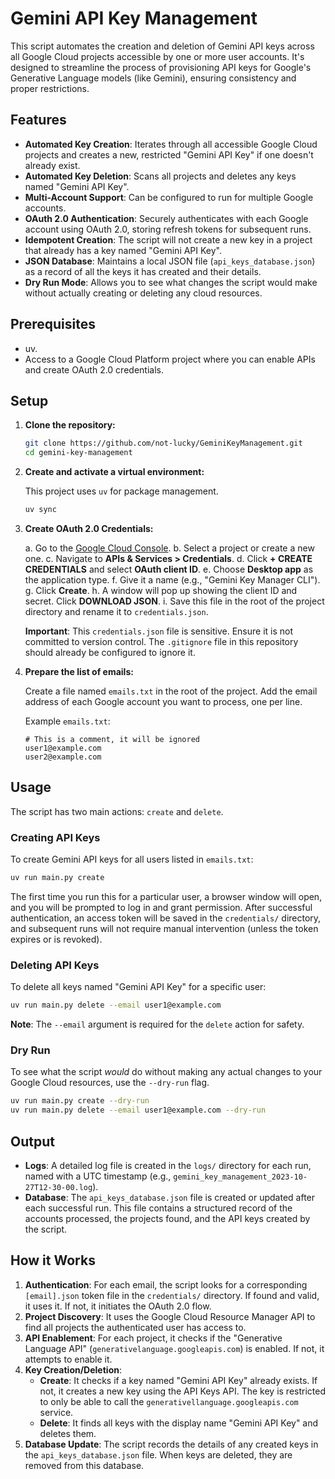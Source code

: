 
# Gemini API Key Management

This script automates the creation and deletion of Gemini API keys across all Google Cloud projects accessible by one or more user accounts. It's designed to streamline the process of provisioning API keys for Google's Generative Language models (like Gemini), ensuring consistency and proper restrictions.

## Features

- **Automated Key Creation**: Iterates through all accessible Google Cloud projects and creates a new, restricted "Gemini API Key" if one doesn't already exist.
- **Automated Key Deletion**: Scans all projects and deletes any keys named "Gemini API Key".
- **Multi-Account Support**: Can be configured to run for multiple Google accounts.
- **OAuth 2.0 Authentication**: Securely authenticates with each Google account using OAuth 2.0, storing refresh tokens for subsequent runs.
- **Idempotent Creation**: The script will not create a new key in a project that already has a key named "Gemini API Key".
- **JSON Database**: Maintains a local JSON file (`api_keys_database.json`) as a record of all the keys it has created and their details.
- **Dry Run Mode**: Allows you to see what changes the script would make without actually creating or deleting any cloud resources.

## Prerequisites

- uv.
- Access to a Google Cloud Platform project where you can enable APIs and create OAuth 2.0 credentials.

## Setup

1.  **Clone the repository:**

    ```bash
    git clone https://github.com/not-lucky/GeminiKeyManagement.git
    cd gemini-key-management
    ```

2.  **Create and activate a virtual environment:**

    This project uses `uv` for package management.

    ```bash
    uv sync
    ```

3.  **Create OAuth 2.0 Credentials:**

    a.  Go to the [Google Cloud Console](https://console.cloud.google.com/).
    b.  Select a project or create a new one.
    c.  Navigate to **APIs & Services > Credentials**.
    d.  Click **+ CREATE CREDENTIALS** and select **OAuth client ID**.
    e.  Choose **Desktop app** as the application type.
    f.  Give it a name (e.g., "Gemini Key Manager CLI").
    g.  Click **Create**.
    h.  A window will pop up showing the client ID and secret. Click **DOWNLOAD JSON**.
    i.  Save this file in the root of the project directory and rename it to `credentials.json`.

    **Important**: This `credentials.json` file is sensitive. Ensure it is not committed to version control. The `.gitignore` file in this repository should already be configured to ignore it.

4.  **Prepare the list of emails:**

    Create a file named `emails.txt` in the root of the project. Add the email address of each Google account you want to process, one per line.

    Example `emails.txt`:

    ```
    # This is a comment, it will be ignored
    user1@example.com
    user2@example.com
    ```

## Usage

The script has two main actions: `create` and `delete`.

### Creating API Keys

To create Gemini API keys for all users listed in `emails.txt`:

```bash
uv run main.py create
```

The first time you run this for a particular user, a browser window will open, and you will be prompted to log in and grant permission. After successful authentication, an access token will be saved in the `credentials/` directory, and subsequent runs will not require manual intervention (unless the token expires or is revoked).

### Deleting API Keys

To delete all keys named "Gemini API Key" for a specific user:

```bash
uv run main.py delete --email user1@example.com
```

**Note**: The `--email` argument is required for the `delete` action for safety.

### Dry Run

To see what the script *would* do without making any actual changes to your Google Cloud resources, use the `--dry-run` flag.

```bash
uv run main.py create --dry-run
uv run main.py delete --email user1@example.com --dry-run
```

## Output

-   **Logs**: A detailed log file is created in the `logs/` directory for each run, named with a UTC timestamp (e.g., `gemini_key_management_2023-10-27T12-30-00.log`).
-   **Database**: The `api_keys_database.json` file is created or updated after each successful run. This file contains a structured record of the accounts processed, the projects found, and the API keys created by the script.

## How it Works

1.  **Authentication**: For each email, the script looks for a corresponding `[email].json` token file in the `credentials/` directory. If found and valid, it uses it. If not, it initiates the OAuth 2.0 flow.
2.  **Project Discovery**: It uses the Google Cloud Resource Manager API to find all projects the authenticated user has access to.
3.  **API Enablement**: For each project, it checks if the "Generative Language API" (`generativelanguage.googleapis.com`) is enabled. If not, it attempts to enable it.
4.  **Key Creation/Deletion**:
    -   **Create**: It checks if a key named "Gemini API Key" already exists. If not, it creates a new key using the API Keys API. The key is restricted to only be able to call the `generativellanguage.googleapis.com` service.
    -   **Delete**: It finds all keys with the display name "Gemini API Key" and deletes them.
5.  **Database Update**: The script records the details of any created keys in the `api_keys_database.json` file. When keys are deleted, they are removed from this database.
